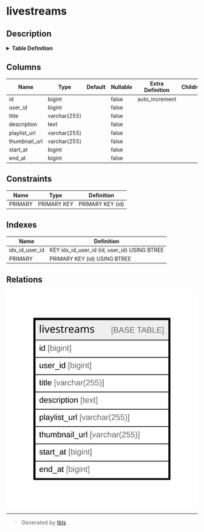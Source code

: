 # livestreams

## Description

<details>
<summary><strong>Table Definition</strong></summary>

```sql
CREATE TABLE `livestreams` (
  `id` bigint NOT NULL AUTO_INCREMENT,
  `user_id` bigint NOT NULL,
  `title` varchar(255) CHARACTER SET utf8mb4 COLLATE utf8mb4_bin NOT NULL,
  `description` text CHARACTER SET utf8mb4 COLLATE utf8mb4_bin NOT NULL,
  `playlist_url` varchar(255) CHARACTER SET utf8mb4 COLLATE utf8mb4_bin NOT NULL,
  `thumbnail_url` varchar(255) CHARACTER SET utf8mb4 COLLATE utf8mb4_bin NOT NULL,
  `start_at` bigint NOT NULL,
  `end_at` bigint NOT NULL,
  PRIMARY KEY (`id`),
  KEY `idx_id_user_id` (`id`,`user_id`)
) ENGINE=InnoDB AUTO_INCREMENT=[Redacted by tbls] DEFAULT CHARSET=utf8mb4 COLLATE=utf8mb4_bin
```

</details>

## Columns

| Name | Type | Default | Nullable | Extra Definition | Children | Parents | Comment |
| ---- | ---- | ------- | -------- | ---------------- | -------- | ------- | ------- |
| id | bigint |  | false | auto_increment |  |  |  |
| user_id | bigint |  | false |  |  |  |  |
| title | varchar(255) |  | false |  |  |  |  |
| description | text |  | false |  |  |  |  |
| playlist_url | varchar(255) |  | false |  |  |  |  |
| thumbnail_url | varchar(255) |  | false |  |  |  |  |
| start_at | bigint |  | false |  |  |  |  |
| end_at | bigint |  | false |  |  |  |  |

## Constraints

| Name | Type | Definition |
| ---- | ---- | ---------- |
| PRIMARY | PRIMARY KEY | PRIMARY KEY (id) |

## Indexes

| Name | Definition |
| ---- | ---------- |
| idx_id_user_id | KEY idx_id_user_id (id, user_id) USING BTREE |
| PRIMARY | PRIMARY KEY (id) USING BTREE |

## Relations

![er](livestreams.svg)

---

> Generated by [tbls](https://github.com/k1LoW/tbls)

